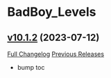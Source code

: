 # BadBoy_Levels

## [v10.1.2](https://github.com/funkydude/BadBoy_Levels/tree/v10.1.2) (2023-07-12)
[Full Changelog](https://github.com/funkydude/BadBoy_Levels/compare/v10.1.1...v10.1.2) [Previous Releases](https://github.com/funkydude/BadBoy_Levels/releases)

- bump toc  
